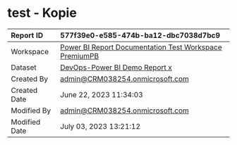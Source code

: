 



# test - Kopie

|Report ID|577f39e0-e585-474b-ba12-dbc7038d7bc9|
| :--- | :--- |
|Workspace|[Power BI Report Documentation Test Workspace PremiumPB](../Workspaces/Power-BI-Report-Documentation-Test-Workspace-PremiumPB.md)|
|Dataset|[DevOps-Power BI Demo Report x](../Datasets/DevOps-Power-BI-Demo-Report-x.md)|
|Created By|admin@CRM038254.onmicrosoft.com|
|Created Date|June 22, 2023 11:34:03|
|Modified By|admin@CRM038254.onmicrosoft.com|
|Modified Date|July 03, 2023 13:21:12|
